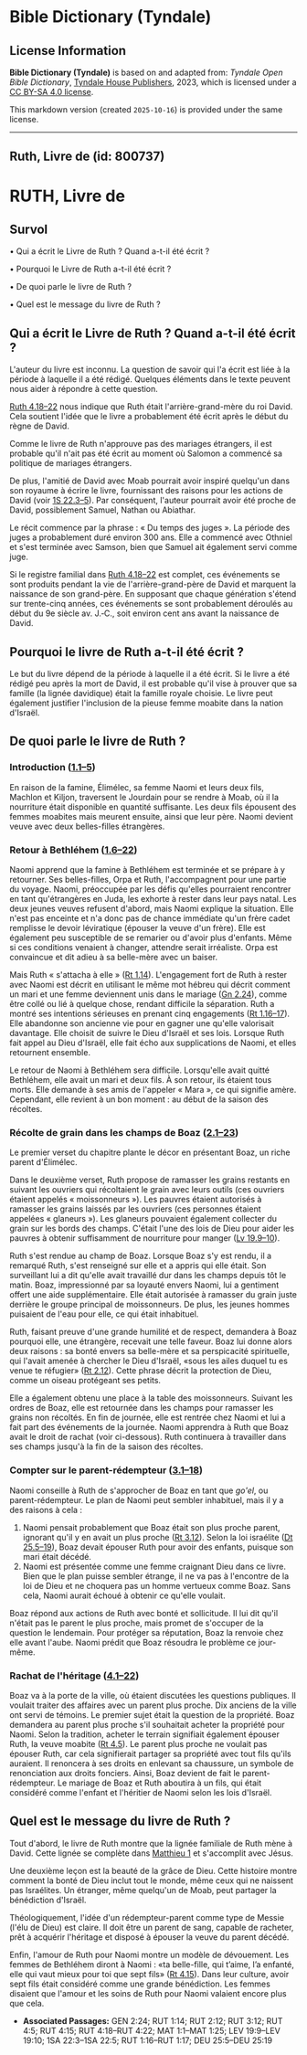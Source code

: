 # Bible Dictionary (Tyndale)

## License Information

**Bible Dictionary (Tyndale)** is based on and adapted from: _Tyndale Open Bible Dictionary_, [Tyndale House Publishers](https://tyndaleopenresources.com/), 2023, which is licensed under a [CC BY-SA 4.0 license](https://creativecommons.org/licenses/by-sa/4.0/legalcode.en).

This markdown version (created `2025-10-16`) is provided under the same license.



--------------------------------

## Ruth, Livre de (id: 800737)

RUTH, Livre de
==============

Survol
------

• Qui a écrit le Livre de Ruth ? Quand a\-t\-il été écrit ?

• Pourquoi le Livre de Ruth a\-t\-il été écrit ?

• De quoi parle le livre de Ruth ?

• Quel est le message du livre de Ruth ?

Qui a écrit le Livre de Ruth ? Quand a\-t\-il été écrit ?
---------------------------------------------------------

L'auteur du livre est inconnu. La question de savoir qui l'a écrit est liée à la période à laquelle il a été rédigé. Quelques éléments dans le texte peuvent nous aider à répondre à cette question.

[Ruth 4\.18–22](https://ref.ly/Ruth4:18-Ruth4:22) nous indique que Ruth était l'arrière\-grand\-mère du roi David. Cela soutient l'idée que le livre a probablement été écrit après le début du règne de David.

Comme le livre de Ruth n'approuve pas des mariages étrangers, il est probable qu'il n'ait pas été écrit au moment où Salomon a commencé sa politique de mariages étrangers.

De plus, l'amitié de David avec Moab pourrait avoir inspiré quelqu'un dans son royaume à écrire le livre, fournissant des raisons pour les actions de David (voir [1S 22\.3–5](https://ref.ly/1Sam22:3-1Sam22:5)). Par conséquent, l'auteur pourrait avoir été proche de David, possiblement Samuel, Nathan ou Abiathar.

Le récit commence par la phrase : « Du temps des juges ». La période des juges a probablement duré environ 300 ans. Elle a commencé avec Othniel et s'est terminée avec Samson, bien que Samuel ait également servi comme juge.

Si le registre familial dans [Ruth 4\.18–22](https://ref.ly/Ruth4:18-Ruth4:22) est complet, ces événements se sont produits pendant la vie de l'arrière\-grand\-père de David et marquent la naissance de son grand\-père. En supposant que chaque génération s'étend sur trente\-cinq années, ces événements se sont probablement déroulés au début du 9e siècle av. J.‑C., soit environ cent ans avant la naissance de David.

Pourquoi le livre de Ruth a\-t\-il été écrit ?
----------------------------------------------

Le but du livre dépend de la période à laquelle il a été écrit. Si le livre a été rédigé peu après la mort de David, il est probable qu'il vise à prouver que sa famille (la lignée davidique) était la famille royale choisie. Le livre peut également justifier l'inclusion de la pieuse femme moabite dans la nation d'Israël.

De quoi parle le livre de Ruth ?
--------------------------------

### Introduction ([1\.1–5](https://ref.ly/Ruth1:1-Ruth1:5))

En raison de la famine, Élimélec, sa femme Naomi et leurs deux fils, Machlon et Kiljon, traversent le Jourdain pour se rendre à Moab, où il la nourriture était disponible en quantité suffisante. Les deux fils épousent des femmes moabites mais meurent ensuite, ainsi que leur père. Naomi devient veuve avec deux belles\-filles étrangères.

### Retour à Bethléhem ([1\.6–22](https://ref.ly/Ruth1:6-Ruth1:22))

Naomi apprend que la famine à Bethléhem est terminée et se prépare à y retourner. Ses belles\-filles, Orpa et Ruth, l'accompagnent pour une partie du voyage. Naomi, préoccupée par les défis qu'elles pourraient rencontrer en tant qu'étrangères en Juda, les exhorte à rester dans leur pays natal. Les deux jeunes veuves refusent d'abord, mais Naomi explique la situation. Elle n'est pas enceinte et n'a donc pas de chance immédiate qu'un frère cadet remplisse le devoir léviratique (épouser la veuve d'un frère). Elle est également peu susceptible de se remarier ou d'avoir plus d'enfants. Même si ces conditions venaient à changer, attendre serait irréaliste. Orpa est convaincue et dit adieu à sa belle\-mère avec un baiser.

Mais Ruth « s'attacha à elle » ([Rt 1\.14](https://ref.ly/Ruth1:14)). L'engagement fort de Ruth à rester avec Naomi est décrit en utilisant le même mot hébreu qui décrit comment un mari et une femme deviennent unis dans le mariage ([Gn 2\.24](https://ref.ly/Gen2:24)), comme être collé ou lié à quelque chose, rendant difficile la séparation. Ruth a montré ses intentions sérieuses en prenant cinq engagements ([Rt 1\.16–17](https://ref.ly/Ruth1:16-Ruth1:17)). Elle abandonne son ancienne vie pour en gagner une qu'elle valorisait davantage. Elle choisit de suivre le Dieu d'Israël et ses lois. Lorsque Ruth fait appel au Dieu d'Israël, elle fait écho aux supplications de Naomi, et elles retournent ensemble.

Le retour de Naomi à Bethléhem sera difficile. Lorsqu'elle avait quitté Bethléhem, elle avait un mari et deux fils. À son retour, ils étaient tous morts. Elle demande à ses amis de l'appeler « Mara », ce qui signifie amère. Cependant, elle revient à un bon moment : au début de la saison des récoltes.

### Récolte de grain dans les champs de Boaz ([2\.1–23](https://ref.ly/Ruth2:1-Ruth2:23))

Le premier verset du chapitre plante le décor en présentant Boaz, un riche parent d'Élimélec.

Dans le deuxième verset, Ruth propose de ramasser les grains restants en suivant les ouvriers qui récoltaient le grain avec leurs outils (ces ouvriers étaient appelés « moissonneurs »). Les pauvres étaient autorisés à ramasser les grains laissés par les ouvriers (ces personnes étaient appelées « glaneurs »). Les glaneurs pouvaient également collecter du grain sur les bords des champs. C'était l'une des lois de Dieu pour aider les pauvres à obtenir suffisamment de nourriture pour manger ([Lv 19\.9–10](https://ref.ly/Lev19:9-Lev19:10)).

Ruth s'est rendue au champ de Boaz. Lorsque Boaz s'y est rendu, il a remarqué Ruth, s'est renseigné sur elle et a appris qui elle était. Son surveillant lui a dit qu'elle avait travaillé dur dans les champs depuis tôt le matin. Boaz, impressionné par sa loyauté envers Naomi, lui a gentiment offert une aide supplémentaire. Elle était autorisée à ramasser du grain juste derrière le groupe principal de moissonneurs. De plus, les jeunes hommes puisaient de l'eau pour elle, ce qui était inhabituel.

Ruth, faisant preuve d'une grande humilité et de respect, demandera à Boaz pourquoi elle, une étrangère, recevait une telle faveur. Boaz lui donne alors deux raisons : sa bonté envers sa belle\-mère et sa perspicacité spirituelle, qui l'avait amenée à chercher le Dieu d'Israël, «sous les ailes duquel tu es venue te réfugier» ([Rt 2\.12](https://ref.ly/Ruth2:12)). Cette phrase décrit la protection de Dieu, comme un oiseau protégeant ses petits.

Elle a également obtenu une place à la table des moissonneurs. Suivant les ordres de Boaz, elle est retournée dans les champs pour ramasser les grains non récoltés. En fin de journée, elle est rentrée chez Naomi et lui a fait part des événements de la journée. Naomi apprendra à Ruth que Boaz avait le droit de rachat (voir ci\-dessous). Ruth continuera à travailler dans ses champs jusqu'à la fin de la saison des récoltes.

### Compter sur le parent\-rédempteur ([3\.1–18](https://ref.ly/Ruth3:1-Ruth3:18))

Naomi conseille à Ruth de s'approcher de Boaz en tant que *go'el*, ou parent\-rédempteur. Le plan de Naomi peut sembler inhabituel, mais il y a des raisons à cela :

1. Naomi pensait probablement que Boaz était son plus proche parent, ignorant qu'il y en avait un plus proche ([Rt 3\.12](https://ref.ly/Ruth3:12)). Selon la loi israélite ([Dt 25\.5–19](https://ref.ly/Deut25:5-Deut25:19)), Boaz devait épouser Ruth pour avoir des enfants, puisque son mari était décédé.
2. Naomi est présentée comme une femme craignant Dieu dans ce livre. Bien que le plan puisse sembler étrange, il ne va pas à l'encontre de la loi de Dieu et ne choquera pas un homme vertueux comme Boaz. Sans cela, Naomi aurait échoué à obtenir ce qu'elle voulait.

Boaz répond aux actions de Ruth avec bonté et sollicitude. Il lui dit qu'il n'était pas le parent le plus proche, mais promet de s'occuper de la question le lendemain. Pour protéger sa réputation, Boaz la renvoie chez elle avant l'aube. Naomi prédit que Boaz résoudra le problème ce jour\-même.

### Rachat de l'héritage ([4\.1–22](https://ref.ly/Ruth4:1-Ruth4:22))

Boaz va à la porte de la ville, où étaient discutées les questions publiques. Il voulait traiter des affaires avec un parent plus proche. Dix anciens de la ville ont servi de témoins. Le premier sujet était la question de la propriété. Boaz demandera au parent plus proche s'il souhaitait acheter la propriété pour Naomi. Selon la tradition, acheter le terrain signifiait également épouser Ruth, la veuve moabite ([Rt 4\.5](https://ref.ly/Ruth4:5)). Le parent plus proche ne voulait pas épouser Ruth, car cela signifierait partager sa propriété avec tout fils qu'ils auraient. Il renoncera à ses droits en enlevant sa chaussure, un symbole de renonciation aux droits fonciers. Ainsi, Boaz devient de fait le parent\-rédempteur. Le mariage de Boaz et Ruth aboutira à un fils, qui était considéré comme l'enfant et l'héritier de Naomi selon les lois d'Israël.

Quel est le message du livre de Ruth ?
--------------------------------------

Tout d'abord, le livre de Ruth montre que la lignée familiale de Ruth mène à David. Cette lignée se complète dans [Matthieu 1](https://ref.ly/Matt1:1-Matt1:25) et s'accomplit avec Jésus.

Une deuxième leçon est la beauté de la grâce de Dieu. Cette histoire montre comment la bonté de Dieu inclut tout le monde, même ceux qui ne naissent pas Israélites. Un étranger, même quelqu'un de Moab, peut partager la bénédiction d'Israël.

Théologiquement, l'idée d'un rédempteur\-parent comme type de Messie (l'élu de Dieu) est claire. Il doit être un parent de sang, capable de racheter, prêt à acquérir l'héritage et disposé à épouser la veuve du parent décédé.

Enfin, l'amour de Ruth pour Naomi montre un modèle de dévouement. Les femmes de Bethléhem diront à Naomi : «ta belle\-fille, qui t’aime, l’a enfanté, elle qui vaut mieux pour toi que sept fils» ([Rt 4\.15](https://ref.ly/Ruth4:15)). Dans leur culture, avoir sept fils était considéré comme une grande bénédiction. Les femmes disaient que l'amour et les soins de Ruth pour Naomi valaient encore plus que cela.

* **Associated Passages:** GEN 2:24; RUT 1:14; RUT 2:12; RUT 3:12; RUT 4:5; RUT 4:15; RUT 4:18–RUT 4:22; MAT 1:1–MAT 1:25; LEV 19:9–LEV 19:10; 1SA 22:3–1SA 22:5; RUT 1:16–RUT 1:17; DEU 25:5–DEU 25:19

